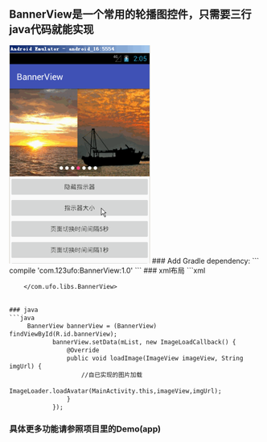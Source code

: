 ## BannerView是一个常用的轮播图控件，只需要三行java代码就能实现
<img src="https://github.com/123ufo/BannerView/blob/master/screenshot/2.gif?raw=true" width="280"/>
### Add Gradle dependency:
```
    compile 'com.123ufo:BannerView:1.0'
```
### xml布局
```xml
        <com.ufo.libs.BannerView
            android:id="@+id/bannerView"
            android:layout_width="match_parent"
            android:layout_height="200dp">

        </com.ufo.libs.BannerView>
```

### java
```java
     BannerView bannerView = (BannerView) findViewById(R.id.bannerView);
            bannerView.setData(mList, new ImageLoadCallback() {
                @Override
                public void loadImage(ImageView imageView, String imgUrl) {
                    //自已实现的图片加载
                    ImageLoader.loadAvatar(MainActivity.this,imageView,imgUrl);
                }
            });
```

### 具体更多功能请参照项目里的Demo(app)
